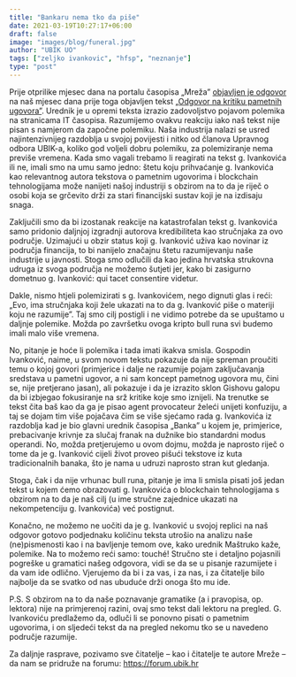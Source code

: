 ```yaml
---
title: "Bankaru nema tko da piše"
date: 2021-03-19T10:27:17+06:00
draft: false
image: "images/blog/funeral.jpg"
author: "UBIK UO"
tags: ["zeljko ivankovic", "hfsp", "neznanje"]
type: "post"
---
```


Prije otprilike mjesec dana na portalu časopisa „Mreža”
[objavljen je odgovor](https://mreza.bug.hr/polemika-probost-cu-te-na-kraju-balade/) na naš mjesec
dana prije toga objavljen tekst
[„Odgovor na kritiku pametnih ugovora”](https://ubik.hr/blog/odgovor-na-kritiku-pametnih-ugovora/).
Urednik je u opremi teksta izrazio zadovoljstvo pojavom polemika na stranicama IT časopisa.
Razumijemo ovakvu reakciju iako naš tekst nije pisan s namjerom da započne polemiku. Naša industrija
nalazi se usred najintenzivnijeg razdoblja u svojoj povijesti i nitko od članova Upravnog odbora
UBIK-a, koliko god voljeli dobru polemiku, za polemiziranje nema previše vremena. Kada smo vagali
trebamo li reagirati na tekst g. Ivankovića ili ne, imali smo na umu samo jedno: štetu koju
prihvaćanje g. Ivankovića kao relevantnog autora tekstova o pametnim ugovorima i blockchain
tehnologijama može nanijeti našoj industriji s obzirom na to da je riječ o osobi koja se grčevito
drži za stari financijski sustav koji je na izdisaju snaga.

Zaključili smo da bi izostanak reakcije na katastrofalan tekst g. Ivankovića samo pridonio daljnjoj
izgradnji autorova kredibiliteta kao stručnjaka za ovo područje. Uzimajući u obzir status koji g.
Ivanković uživa kao novinar iz područja financija, to bi nanijelo značajnu štetu razumijevanju naše
industrije u javnosti. Stoga smo odlučili da kao jedina hrvatska strukovna udruga iz svoga područja
ne možemo šutjeti jer, kako bi zasigurno dometnuo g. Ivanković: qui tacet consentire videtur.

Dakle, nismo htjeli polemizirati s g. Ivankovićem, nego dignuti glas i reći: „Evo, ima stručnjaka
koji žele ukazati na to da g. Ivanković piše o materiji koju ne razumije”. Taj smo cilj postigli i
ne vidimo potrebe da se upuštamo u daljnje polemike. Možda po završetku ovoga kripto bull runa svi
budemo imali malo više vremena.

No, pitanje je hoće li polemika i tada imati ikakva smisla. Gospodin Ivanković, naime, u svom novom
tekstu pokazuje da nije spreman proučiti temu o kojoj govori (primjerice i dalje ne razumije pojam
zaključavanja sredstava u pametni ugovor, a ni sam koncept pametnog ugovora mu, čini se, nije
pretjerano jasan), ali pokazuje i da je izrazito sklon Gishovu galopu da bi izbjegao fokusiranje na
srž kritike koje smo iznijeli. Na trenutke se tekst čita baš kao da ga je pisao agent provocateur
želeći unijeti konfuziju, a taj se dojam tim više pojačava čim se više sjećamo rada g. Ivankovića iz
razdoblja kad je bio glavni urednik časopisa „Banka” u kojem je, primjerice, prebacivanje krivnje
za slučaj franak na dužnike bio standardni modus operandi. No, možda pretjerujemo u ovom dojmu,
možda je naprosto riječ o tome da je g. Ivanković cijeli život proveo pišući tekstove iz kuta
tradicionalnih banaka, što je nama u udruzi naprosto stran kut gledanja.

Stoga, čak i da nije vrhunac bull runa, pitanje je ima li smisla pisati još jedan tekst u kojem ćemo
obrazovati g. Ivankovića o blockchain tehnologijama s obzirom na to da je naš cilj (u ime stručne
zajednice ukazati na nekompetenciju g. Ivankovića) već postignut.

Konačno, ne možemo ne uočiti da je g. Ivanković u svojoj replici na naš odgovor gotovo podjednaku
količinu teksta utrošio na analizu naše (ne)pismenosti kao i na bavljenje temom ove, kako urednik
Maštruko kaže, polemike. Na to možemo reći samo: touché! Stručno ste i detaljno pojasnili pogreške u
gramatici našeg odgovora, vidi se da se u pisanje razumijete i da vam ide odlično. Vjerujemo da bi i
za vas, i za nas, i za čitatelje bilo najbolje da se svatko od nas ubuduće drži onoga što mu ide.

P.S. S obzirom na to da naše poznavanje gramatike (a i pravopisa, op. lektora) nije na primjerenoj
razini, ovaj smo tekst dali lektoru na pregled. G. Ivankoviću predlažemo da, odluči li se ponovno
pisati o pametnim ugovorima, i on sljedeći tekst da na pregled nekomu tko se u navedeno područje
razumije.

Za daljnje rasprave, pozivamo sve čitatelje – kao i čitatelje te autore Mreže – da nam se pridruže
na forumu: https://forum.ubik.hr
